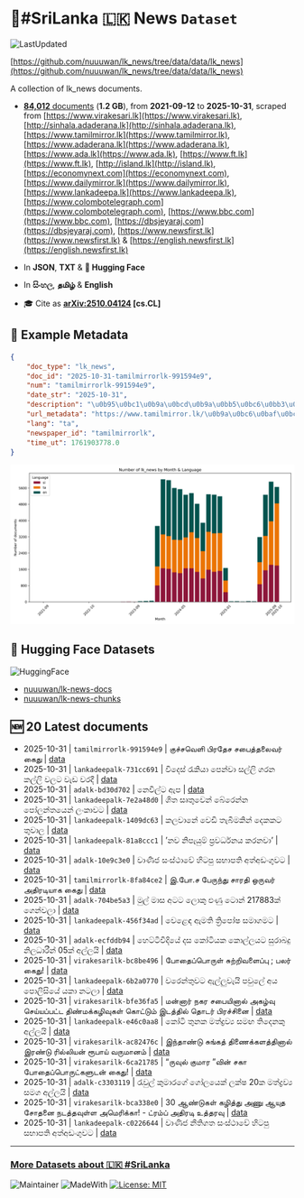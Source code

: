 # 📄#SriLanka 🇱🇰 News `Dataset`

![LastUpdated](https://img.shields.io/badge/last_updated-2025--10--31_15:18:22-green)

[https://github.com/nuuuwan/lk_news/tree/data/data/lk_news](https://github.com/nuuuwan/lk_news/tree/data/data/lk_news)

A collection of lk_news documents.

- [**84,012** documents](https://github.com/nuuuwan/lk_news/tree/data/data/lk_news) (**1.2 GB**), from **2021-09-12** to **2025-10-31**, scraped from [https://www.virakesari.lk](https://www.virakesari.lk), [http://sinhala.adaderana.lk](http://sinhala.adaderana.lk), [https://www.tamilmirror.lk](https://www.tamilmirror.lk), [https://www.adaderana.lk](https://www.adaderana.lk), [https://www.ada.lk](https://www.ada.lk), [https://www.ft.lk](https://www.ft.lk), [http://island.lk](http://island.lk), [https://economynext.com](https://economynext.com), [https://www.dailymirror.lk](https://www.dailymirror.lk), [https://www.lankadeepa.lk](https://www.lankadeepa.lk), [https://www.colombotelegraph.com](https://www.colombotelegraph.com), [https://www.bbc.com](https://www.bbc.com), [https://dbsjeyaraj.com](https://dbsjeyaraj.com), [https://www.newsfirst.lk](https://www.newsfirst.lk) & [https://english.newsfirst.lk](https://english.newsfirst.lk)

- In **JSON**, **TXT** & **🤗 Hugging Face**

- In **සිංහල**, **தமிழ்** & **English**

- 🎓 Cite as **[arXiv:2510.04124](https://arxiv.org/abs/2510.04124) [cs.CL]**

## 📝 Example Metadata

```json
{
    "doc_type": "lk_news",
    "doc_id": "2025-10-31-tamilmirrorlk-991594e9",
    "num": "tamilmirrorlk-991594e9",
    "date_str": "2025-10-31",
    "description": "\u0b95\u0bc1\u0b9a\u0bcd\u0b9a\u0bb5\u0bc6\u0bb3\u0bbf \u0baa\u0bbf\u0bb0\u0ba4\u0bc7\u0b9a \u0b9a\u0baa\u0bc8\u0ba4\u0bcd\u0ba4\u0bb2\u0bc8\u0bb5\u0bb0\u0bcd \u0b95\u0bc8\u0ba4\u0bc1",
    "url_metadata": "https://www.tamilmirror.lk/\u0b9a\u0bc6\u0baf\u0bcd\u0ba4\u0bbf\u0b95\u0bb3\u0bcd/\u0b95\u0bc1\u0b9a\u0bcd\u0b9a\u0bb5\u0bc6\u0bb3\u0bbf-\u0baa\u0bbf\u0bb0\u0ba4\u0bc7\u0b9a-\u0b9a\u0baa\u0bc8\u0ba4\u0bcd\u0ba4\u0bb2\u0bc8\u0bb5\u0bb0\u0bcd-\u0b95\u0bc8\u0ba4\u0bc1/175-367136",
    "lang": "ta",
    "newspaper_id": "tamilmirrorlk",
    "time_ut": 1761903778.0
}
```

![Chart](https://raw.githubusercontent.com/nuuuwan/lk_news/refs/heads/data/data/lk_news/docs_by_month_and_lang.png)

## 🤗 Hugging Face Datasets

![HuggingFace](https://img.shields.io/badge/-HuggingFace-FDEE21?style=for-the-badge&logo=HuggingFace)

- [nuuuwan/lk-news-docs](https://huggingface.co/datasets/nuuuwan/lk-news-docs)
- [nuuuwan/lk-news-chunks](https://huggingface.co/datasets/nuuuwan/lk-news-chunks)

## 🆕 20 Latest documents

- 2025-10-31 | `tamilmirrorlk-991594e9` | குச்சவெளி பிரதேச சபைத்தலைவர் கைது | [data](https://github.com/nuuuwan/lk_news/tree/data/data/lk_news/2020s/2025/2025-10-31-tamilmirrorlk-991594e9)
- 2025-10-31 | `lankadeepalk-731cc691` | විදෙස් රැකියා පෙන්වා සල්ලි ගරන කල්ලි වලට වැඩ වරදී | [data](https://github.com/nuuuwan/lk_news/tree/data/data/lk_news/2020s/2025/2025-10-31-lankadeepalk-731cc691)
- 2025-10-31 | `adalk-bd30d702` | නෙවිල්ට ඇප | [data](https://github.com/nuuuwan/lk_news/tree/data/data/lk_news/2020s/2025/2025-10-31-adalk-bd30d702)
- 2025-10-31 | `lankadeepalk-7e2a48d0` | ශිත සෘතුවෙන් බේරෙන්න පෝලන්තයෙන් ලංකාවට | [data](https://github.com/nuuuwan/lk_news/tree/data/data/lk_news/2020s/2025/2025-10-31-lankadeepalk-7e2a48d0)
- 2025-10-31 | `lankadeepalk-1409dc63` | කලවානේ වෙඩි තැබීමකින් දෙකකට තුවාල | [data](https://github.com/nuuuwan/lk_news/tree/data/data/lk_news/2020s/2025/2025-10-31-lankadeepalk-1409dc63)
- 2025-10-31 | `lankadeepalk-81a8ccc1` | ’නව නිපැයුම් ප්‍රවර්ධනය කරනවා’ | [data](https://github.com/nuuuwan/lk_news/tree/data/data/lk_news/2020s/2025/2025-10-31-lankadeepalk-81a8ccc1)
- 2025-10-31 | `adalk-10e9c3e0` | වාණිජ සංස්ථාවේ හිටපු සභාපති අත්අඩංගුවට | [data](https://github.com/nuuuwan/lk_news/tree/data/data/lk_news/2020s/2025/2025-10-31-adalk-10e9c3e0)
- 2025-10-31 | `tamilmirrorlk-8fa84ce2` | இ.போ.ச பேருந்து சாரதி ஒருவர் அதிரடியாக கைது | [data](https://github.com/nuuuwan/lk_news/tree/data/data/lk_news/2020s/2025/2025-10-31-tamilmirrorlk-8fa84ce2)
- 2025-10-31 | `adalk-704be5a3` | මුල් මාස අටට ලොකු ඵණු ටොන් 217883ක් ගෙන්වලා | [data](https://github.com/nuuuwan/lk_news/tree/data/data/lk_news/2020s/2025/2025-10-31-adalk-704be5a3)
- 2025-10-31 | `lankadeepalk-456f34ad` | වෙළෙඳ ඇමති ත්‍රිපෝෂ සමාගමට | [data](https://github.com/nuuuwan/lk_news/tree/data/data/lk_news/2020s/2025/2025-10-31-lankadeepalk-456f34ad)
- 2025-10-31 | `adalk-ecfddb94` | හෙට්ටිවීදියේ දස කෝටියක කොල්ලයට සුරාබදු නිලධාරීන් 05ක් අල්ලයි | [data](https://github.com/nuuuwan/lk_news/tree/data/data/lk_news/2020s/2025/2025-10-31-adalk-ecfddb94)
- 2025-10-31 | `virakesarilk-bc8be496` | போதைப்பொருள் சுற்றிவளைப்பு ; பலர் கைது! | [data](https://github.com/nuuuwan/lk_news/tree/data/data/lk_news/2020s/2025/2025-10-31-virakesarilk-bc8be496)
- 2025-10-31 | `lankadeepalk-6b2a0770` | වරෙන්තුවට ඇල්ලුවැයි පවුලේ අය පොලිසියේ යකා නටලා | [data](https://github.com/nuuuwan/lk_news/tree/data/data/lk_news/2020s/2025/2025-10-31-lankadeepalk-6b2a0770)
- 2025-10-31 | `virakesarilk-bfe36fa5` | மன்னார் நகர சபையினால் அகழ்வு செய்யப்பட்ட திண்மக்கழிவுகள் கொட்டும் இடத்தில் தொடர் பிரச்சினை | [data](https://github.com/nuuuwan/lk_news/tree/data/data/lk_news/2020s/2025/2025-10-31-virakesarilk-bfe36fa5)
- 2025-10-31 | `lankadeepalk-e46c0aa8` | කෝටි තුනක මත්ද්‍රව්‍ය සමඟ තිදෙනකු අල්ලයි | [data](https://github.com/nuuuwan/lk_news/tree/data/data/lk_news/2020s/2025/2025-10-31-lankadeepalk-e46c0aa8)
- 2025-10-31 | `virakesarilk-ac82476c` | இந்தாண்டு சுங்கத் திணைக்களத்தினால் இரண்டு ரில்லியன் ரூபாய் வருமானம் | [data](https://github.com/nuuuwan/lk_news/tree/data/data/lk_news/2020s/2025/2025-10-31-virakesarilk-ac82476c)
- 2025-10-31 | `virakesarilk-6ca21785` | “ருவுல் குமார ”வின் சகா போதைப்பொருட்களுடன் கைது! | [data](https://github.com/nuuuwan/lk_news/tree/data/data/lk_news/2020s/2025/2025-10-31-virakesarilk-6ca21785)
- 2025-10-31 | `adalk-c3303119` | රැවුල් කුමාරගේ ගෝලයෙක් ලක්ෂ 20ක⁣ මත්ද්‍රව්‍ය සමග අල්ලයි | [data](https://github.com/nuuuwan/lk_news/tree/data/data/lk_news/2020s/2025/2025-10-31-adalk-c3303119)
- 2025-10-31 | `virakesarilk-bca338e0` | 30 ஆண்டுகள் கழித்து அணு ஆயுத சோதனை நடத்தவுள்ள அமெரிக்கா! - ட்ரம்ப் அதிரடி உத்தரவு | [data](https://github.com/nuuuwan/lk_news/tree/data/data/lk_news/2020s/2025/2025-10-31-virakesarilk-bca338e0)
- 2025-10-31 | `lankadeepalk-c0226644` | වාණිජ නීතිගත සංස්ථාවේ හිටපු සභාපති අත්අඩංගුවට | [data](https://github.com/nuuuwan/lk_news/tree/data/data/lk_news/2020s/2025/2025-10-31-lankadeepalk-c0226644)

---

### [More Datasets about 🇱🇰 #SriLanka](https://github.com/nuuuwan/lk_datasets)

![Maintainer](https://img.shields.io/badge/maintainer-nuuuwan-red)
![MadeWith](https://img.shields.io/badge/made_with-python-blue)
[![License: MIT](https://img.shields.io/badge/License-MIT-yellow.svg)](https://opensource.org/licenses/MIT)
